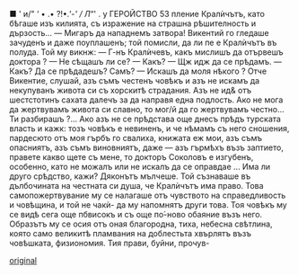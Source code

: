 ﻿■ '	и/"	‘ • .•	?!•*.'-'	/ Л*“' . у
ГЕРОЙСТВО	53
пление Кралѝчътъ, като бѣгаше изъ килията, съ изражение на страшна рѣшителность и дързость...
— Мигаръ да нападнемъ затвора!
Викентий го гледаше зачуденъ и даже поуплашенъ; той помисли, да ли пе е Кралѝчътъ въ полуда. Той му викнж:
— Г-нъ Кралѝчевъ, какъ мислишъ да отървешъ доктора ?
— Не сѣщашъ ли се?
— Какъ?
— Щж идж да се прѣдамъ.
— Какъ? Да се прѣдадешъ? Самъ?
— Искашъ да моля нѣкого ? Отче Викентие, слушай, азъ съмъ честенъ човѣкъ и азъ не искамъ да некупуванъ живота си съ хорскитѣ страдания. Азъ не ид& отъ шестстотинъ сахата далечъ за да направя една подлость. Ако не мога да жертвувамъ живота си славно, то мог/й да го жертвувамъ честно... Ти разбирашъ ?... Ако азъ не се прѣдстава още днесъ прѣдъ турската власть и кажк: тозъ човѣкъ е невиненъ, и че нѣмамъ съ него сношения, пардесюто отъ моя гърбъ го свалиха, книжата еж мои, азъ съмъ опасниятъ, азъ съмъ виновниятъ, даже — азъ гърмѣхъ възъ заптието, правете какво щете съ мене, то докторъ Соколовъ е изгубенъ, особенно, като не можалъ или не искалъ да се оправдае ... Има ли друго срѣдство, кажи?
Дяконътъ мълчеше. Той съзнаваше въ дълбочината на честната си душа, че Кралѝчътъ има право. Това самопожертвувание му се налагаше отъ чувството на справедливость и човѣщина, и той не чакѝ- да му напомнятъ други това. Тоя човѣкъ му се видѣ сега още пбвисокъ и съ още по́-ново обаяние възъ него. Образътъ му се осия отъ оная благородна, тиха, небесна свѣтлина, която само великитѣ пламвания на доблестьта хвърлятъ възъ човѣшката, физиономия. Тия прави, буйни, прочув-

[original](images/064.jpg)